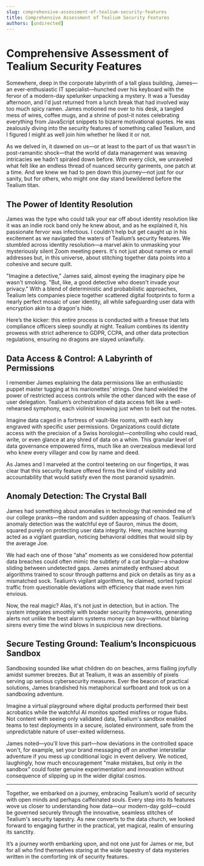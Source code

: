 ```yaml
---
slug: comprehensive-assessment-of-tealium-security-features
title: Comprehensive Assessment of Tealium Security Features
authors: [undirected]
---
```



# Comprehensive Assessment of Tealium Security Features

Somewhere, deep in the corporate labyrinth of a tall glass building, James—an ever-enthusiastic IT specialist—hunched over his keyboard with the fervor of a modern-day spelunker unpacking a mystery. It was a Tuesday afternoon, and I'd just returned from a lunch break that had involved way too much spicy ramen. James motioned me over to his desk, a tangled mess of wires, coffee mugs, and a shrine of post-it notes celebrating everything from JavaScript snippets to bizarre motivational quotes. He was zealously diving into the security features of something called Tealium, and I figured I might as well join him whether he liked it or not.

As we delved in, it dawned on us—or at least to the part of us that wasn't in post-ramanitic shock—that the world of data management was weaving intricacies we hadn’t spiraled down before. With every click, we unraveled what felt like an endless thread of nuanced security garments, one patch at a time. And we knew we had to pen down this journey—not just for our sanity, but for others, who might one day stand bewildered before the Tealium titan.

## The Power of Identity Resolution

James was the type who could talk your ear off about identity resolution like it was an indie rock band only he knew about, and as he explained it, his passionate fervor was infectious. I couldn’t help but get caught up in his excitement as we navigated the waters of Tealium’s security features. We stumbled across identity resolution—a marvel akin to unmasking your mysteriously silent Zoom meeting peers. It's not just about names or email addresses but, in this universe, about stitching together data points into a cohesive and secure quilt.

"Imagine a detective," James said, almost eyeing the imaginary pipe he wasn't smoking. "But, like, a good detective who doesn't invade your privacy." With a blend of deterministic and probabilistic approaches, Tealium lets companies piece together scattered digital footprints to form a nearly perfect mosaic of user identity, all while safeguarding user data with encryption akin to a dragon's hide.

Here’s the kicker: this entire process is conducted with a finesse that lets compliance officers sleep soundly at night. Tealium combines its identity prowess with strict adherence to GDPR, CCPA, and other data protection regulations, ensuring no dragons are slayed unlawfully. 

## Data Access & Control: A Labyrinth of Permissions

I remember James explaining the data permissions like an enthusiastic puppet master tugging at his marionettes’ strings. One hand wielded the power of restricted access controls while the other danced with the ease of user delegation. Tealium’s orchestration of data access felt like a well-rehearsed symphony, each violinist knowing just when to belt out the notes.

Imagine data caged in a fortress of vault-like rooms, with each key engraved with specific user permissions. Organizations could dictate access with the precision of a Swiss horologist—controlling who could read, write, or even glance at any shred of data on a whim. This granular level of data governance empowered firms, much like an overzealous medieval lord who knew every villager and cow by name and deed.

As James and I marveled at the control teetering on our fingertips, it was clear that this security feature offered firms the kind of visibility and accountability that would satisfy even the most paranoid sysadmin.

## Anomaly Detection: The Crystal Ball

James had something about anomalies in technology that reminded me of our college pranks—the random and sudden appeasing of chaos. Tealium’s anomaly detection was the watchful eye of Sauron, minus the doom, squared purely on protecting user data integrity. Here, machine learning acted as a vigilant guardian, noticing behavioral oddities that would slip by the average Joe.

We had each one of those “aha” moments as we considered how potential data breaches could often mimic the subtlety of a cat burglar—a shadow sliding between undetected gaps. James animatedly enthused about algorithms trained to scour through patterns and pick on details as tiny as a mismatched sock. Tealium’s vigilant algorithms, he claimed, sorted typical traffic from questionable deviations with efficiency that made even him envious.

Now, the real magic? Alas, it's not just in detection, but in action. The system integrates smoothly with broader security frameworks, generating alerts not unlike the best alarm systems money can buy—without blaring sirens every time the wind blows in suspicious new directions.

## Secure Testing Ground: Tealium’s Inconspicuous Sandbox

Sandboxing sounded like what children do on beaches, arms flailing joyfully amidst summer breezes. But at Tealium, it was an assembly of pixels serving up serious cybersecurity measures. Ever the beacon of practical solutions, James brandished his metaphorical surfboard and took us on a sandboxing adventure.

Imagine a virtual playground where digital products performed their best acrobatics while the watchful AI monitos spotted misfires or rogue flubs. Not content with seeing only validated data, Tealium's sandbox enabled teams to test deployments in a secure, isolated environment, safe from the unpredictable nature of user-exited wilderness.

James noted—you'll love this part—how deviations in the controlled space won't, for example, set your brand messaging off on another interstellar adventure if you mess up conditional logic in event delivery. We noticed, laughingly, how much encouragement "make mistakes, but only in the sandbox" could foster genuine experimentation and innovation without consequence of slipping up in the wider digital cosmos.

---

Together, we embarked on a journey, embracing Tealium’s world of security with open minds and perhaps caffeinated souls. Every step into its features wove us closer to understanding how data—our modern-day gold—could be governed securely through the innovative, seamless stitches of Tealium's security tapestry. As new converts to the data church, we looked forward to engaging further in the practical, yet magical, realm of ensuring its sanctity.

It’s a journey worth embarking upon, and not one just for James or me, but for all who find themselves staring at the wide tapestry of data mysteries written in the comforting ink of security features.
